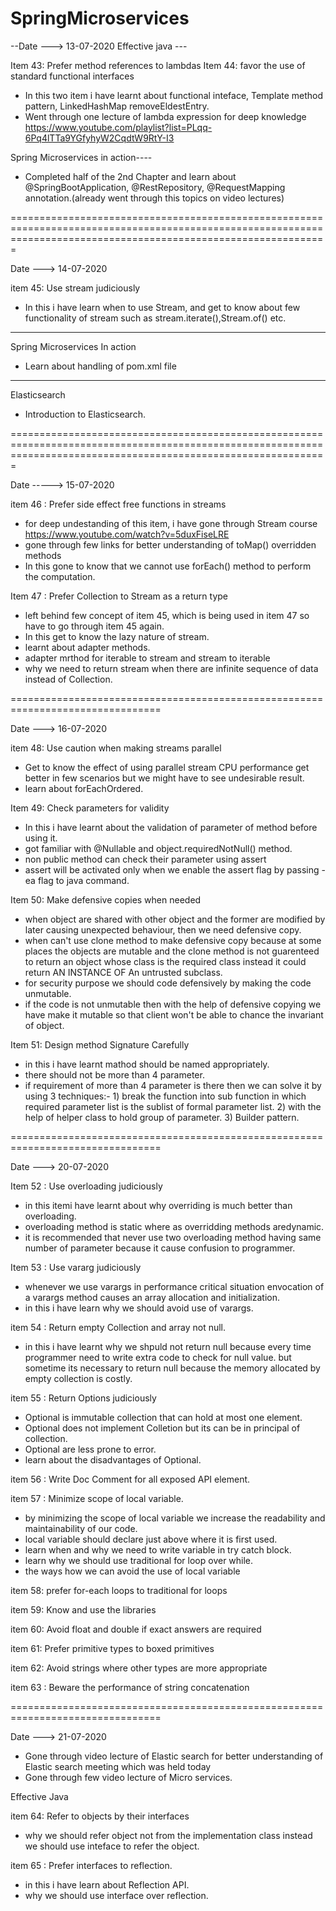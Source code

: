 # SpringMicroservices

--Date ---> 13-07-2020
Effective java ---

Item 43:  Prefer method references to lambdas
Item 44:  favor the use of standard functional interfaces
* In this two item i have learnt about functional inteface, Template method pattern, LinkedHashMap removeEldestEntry.
* Went through one lecture of lambda expression for deep knowledge  https://www.youtube.com/playlist?list=PLqq-6Pq4lTTa9YGfyhyW2CqdtW9RtY-I3

Spring Microservices in action----
* Completed half of the 2nd Chapter and learn about @SpringBootApplication, @RestRepository, @RequestMapping annotation.(already went through this topics on video lectures)


===================================================================================================================================================================

Date ---> 14-07-2020

item 45: Use stream judiciously
* In this i have learn when to use Stream, and get to know about few functionality of stream such as stream.iterate(),Stream.of() etc.

------------------------------------------------------------------------------------------------------------------------------------
Spring Microservices In action 
* Learn about handling of pom.xml file

------------------------------------------------------------------------------------------------------------------------------------
Elasticsearch
* Introduction to Elasticsearch.


===================================================================================================================================================================

Date -----> 15-07-2020

item 46 : Prefer side effect free functions in streams

* for deep undestanding of this item, i have gone through Stream course https://www.youtube.com/watch?v=5duxFiseLRE
* gone through few links for better understanding of toMap() overridden methods
* In this gone to know that we cannot use forEach() method to perform the computation.

Item 47 : Prefer Collection to Stream as a return type

* left behind few concept of item 45, which is being used in item 47 so have to go through item 45 again.
* In this get to know the lazy nature of stream.
* learnt about adapter methods.
* adapter mrthod for iterable to stream and stream to iterable
* why we need to return stream when there are infinite sequence of data instead of Collection.


================================================================================

Date ---> 16-07-2020

item 48:  Use caution when making streams parallel

* Get to know the effect of using parallel stream CPU performance get better in few scenarios but we might have to see undesirable result.
* learn about forEachOrdered.

Item 49: Check parameters for validity

* In this i have learnt about the validation of parameter of method before using it.
* got familiar with @Nullable and object.requiredNotNull() method.
* non public method can check their parameter using assert
* assert will be activated only when we enable the assert flag by passing -ea flag to java command.


Item 50: Make defensive copies when needed

* when object are shared with other object and the former are modified by later causing unexpected behaviour, then we need defensive copy.
* when can't use clone method to make defensive copy because at some places the objects are mutable and the clone method is not guarenteed to return an object
whose class is the required class instead it could return AN INSTANCE OF An untrusted subclass.
* for security purpose we should code defensively by making the code unmutable.
* if the code is not unmutable then with the help of defensive copying we have make it mutable so that client won't be able to chance the invariant of object.

Item 51: Design method Signature Carefully

* in this i have learnt mathod should be named appropriately.
* there should not be more than 4 parameter.
* if requirement of more than 4 parameter is there then we can solve it by using 3 techniques:-
      1) break the function into sub function in which required parameter list is the sublist of formal parameter list.
      2) with the help of helper class to hold group of parameter.
      3) Builder pattern.
      
      
================================================================================

Date ---> 20-07-2020
 
Item 52 : Use overloading judiciously
* in this itemi have learnt about why overriding is much better than overloading.
* overloading method is static where as overridding methods aredynamic.
* it is recommended that never use two overloading method having same number of parameter because it cause confusion to programmer.


Item 53 : Use vararg judiciously
* whenever we use varargs in performance critical situation envocation of a varargs method causes an array allocation and initialization.
* in this i have learn why we should avoid use of varargs.


item 54 : Return empty Collection and array not null.
* in this i have learnt why we shpuld not return null because every time programmer need to write extra code to check for null value.
  but sometime its necessary to return null because the memory allocated by empty collection is costly.
  
item 55 : Return Options judiciously
* Optional is immutable collection that can hold at most one element.
* Optional does not implement Colletion but its can be in principal of collection.
* Optional are less prone to error.
* learn about the disadvantages of Optional<T>.

item 56 : Write Doc Comment for all exposed API element.

item 57 : Minimize scope of local variable.
* by minimizing the scope of local variable we increase the readability and maintainability of our code.
* local variable should declare just above where it is first used.
* learn when and why we need to write variable in try catch block.
* learn why we should use traditional for loop over while.
* the ways how we can avoid the use of local variable

item 58: prefer for-each loops to traditional for loops

item 59: Know and use the libraries

item 60: Avoid float and double if exact answers are required

item 61: Prefer primitive types to boxed primitives

item 62: Avoid strings where other types are more appropriate

item 63 : Beware the performance of string concatenation


================================================================================

Date ---> 21-07-2020

* Gone through video lecture of Elastic search for better understanding of Elastic search meeting which was held today
* Gone through few video lecture of Micro services.

Effective Java

item 64: Refer to objects by their interfaces
* why we should refer object not from the implementation class instead we should use inteface to refer the object.

item 65 : Prefer interfaces to reflection.
* in this i  have learn about Reflection API.
* why we should use interface over reflection.


